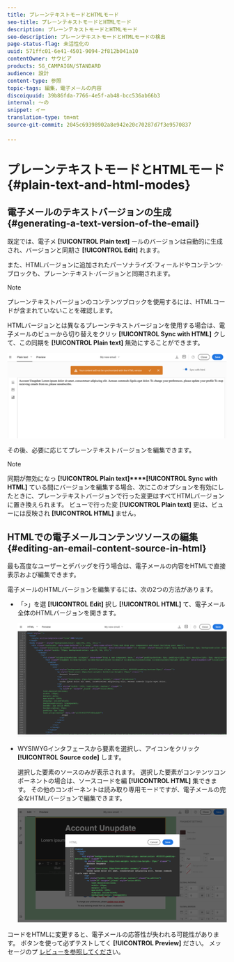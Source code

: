 ```yaml
---
title: プレーンテキストモードとHTMLモード
seo-title: プレーンテキストモードとHTMLモード
description: プレーンテキストモードとHTMLモード
seo-description: プレーンテキストモードとHTMLモードの検出
page-status-flag: 未活性化の
uuid: 571ffc01-6e41-4501-9094-2f812b041a10
contentOwner: サウビア
products: SG_CAMPAIGN/STANDARD
audience: 設計
content-type: 参照
topic-tags: 編集，電子メールの内容
discoiquuid: 39b86fda-7766-4e5f-ab48-bcc536ab66b3
internal: 〜の
snippet: イー
translation-type: tm+mt
source-git-commit: 2045c69398902a8e942e20c70287d7f3e9570837

---
```



# プレーンテキストモードとHTMLモード {#plain-text-and-html-modes}

## 電子メールのテキストバージョンの生成 {#generating-a-text-version-of-the-email}

既定では、電子メ **[!UICONTROL Plain text]** ールのバージョンは自動的に生成され、バージョンと同期さ **[!UICONTROL Edit]** れます。

また、HTMLバージョンに追加されたパーソナライズ·フィールドやコンテンツ·ブロックも、プレーン·テキスト·バージョンと同期されます。

>[!NOTE]
>
>プレーンテキストバージョンのコンテンツブロックを使用するには、HTMLコードが含まれていないことを確認します。

HTMLバージョンとは異なるプレーンテキストバージョンを使用する場合は、電子メールのビューから切り替えをクリッ **[!UICONTROL Sync with HTML]** クして、この同期を **[!UICONTROL Plain text]** 無効にすることができます。

![](assets/email_designer_textversion.png)

その後、必要に応じてプレーンテキストバージョンを編集できます。

>[!NOTE]
>
>同期が無効になっ **[!UICONTROL Plain text]****[!UICONTROL Sync with HTML]** ている間にバージョンを編集する場合、次にこのオプションを有効にしたときに、プレーンテキストバージョンで行った変更はすべてHTMLバージョンに置き換えられます。 ビューで行った変 **[!UICONTROL Plain text]** 更は、ビューには反映され **[!UICONTROL HTML]** ません。

## HTMLでの電子メールコンテンツソースの編集 {#editing-an-email-content-source-in-html}

最も高度なユーザーとデバッグを行う場合は、電子メールの内容をHTMLで直接表示および編集できます。

電子メールのHTMLバージョンを編集するには、次の2つの方法があります。

* 「&gt;」を選 **[!UICONTROL Edit]** 択し **[!UICONTROL HTML]** て、電子メール全体のHTMLバージョンを開きます。

   ![](assets/email_designer_html1.png)

* WYSIWYGインタフェースから要素を選択し、アイコンをクリック **[!UICONTROL Source code]** します。

   選択した要素のソースのみが表示されます。 選択した要素がコンテンツコンポーネントの場合は、ソースコードを編 **[!UICONTROL HTML]** 集できます。 その他のコンポーネントは読み取り専用モードですが、電子メールの完全なHTMLバージョンで編集できます。

   ![](assets/email_designer_html2.png)

コードをHTMLに変更すると、電子メールの応答性が失われる可能性があります。 ボタンを使って必ずテストしてく **[!UICONTROL Preview]** ださい。 メッセージのプ [レビューを参照してくださ](../../sending/using/previewing-messages.md)い。
